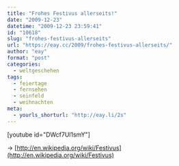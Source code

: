 ```yaml
---
title: "Frohes Festivus allerseits!"
date: "2009-12-23"
datetime: "2009-12-23 23:59:41"
id: "10618"
slug: "frohes-festivus-allerseits"
url: "https://eay.cc/2009/frohes-festivus-allerseits/"
author: "eay"
format: "post"
categories:
  - weltgeschehen
tags:
  - feiertage
  - fernsehen
  - seinfeld
  - weihnachten
meta:
  - yourls_shorturl: "http://eay.li/2s"
---
```


\[youtube id="DWcf7Ul1smY"\]

→ [http://en.wikipedia.org/wiki/Festivus](http://en.wikipedia.org/wiki/Festivus)
